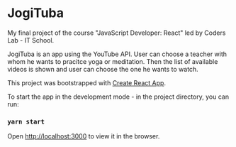 # JogiTuba

My final project of the course "JavaScript Developer: React" led by Coders Lab - IT School.

JogiTuba is an app using the YouTube API. User can choose a teacher with whom he wants to pracitce yoga or meditation. Then the list of available videos is shown and user can choose the one he wants to watch.

This project was bootstrapped with [Create React App](https://github.com/facebook/create-react-app).

To start the app in the development mode - in the project directory, you can run:<br />
### `yarn start`
Open [http://localhost:3000](http://localhost:3000) to view it in the browser.
